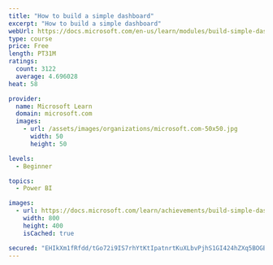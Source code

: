 ```yaml
---
title: "How to build a simple dashboard"
excerpt: "How to build a simple dashboard"
webUrl: https://docs.microsoft.com/en-us/learn/modules/build-simple-dashboard/
type: course
price: Free
length: PT31M
ratings:
  count: 3122
  average: 4.696028
heat: 58

provider:
  name: Microsoft Learn
  domain: microsoft.com
  images:
    - url: /assets/images/organizations/microsoft.com-50x50.jpg
      width: 50
      height: 50

levels:
  - Beginner

topics:
  - Power BI

images:
  - url: https://docs.microsoft.com/learn/achievements/build-simple-dashboard-social.png
    width: 800
    height: 400
    isCached: true

secured: "EHIkXm1fRfdd/tGo72i9IS7rhYtKtIpatnrtKuXLbvPjhS1GI424hZXq5BOGBH0AEaJAUSdUlLfZnTgPGjdOipsjpS1cntH83SsM2FO7serSFpldP4Pt9Xv69QVKrBG4KNXhNrrfETzxKWo/jU+IsswhE/33n8an4wIJf5OJ8nqlHIMTEZwRoUOhkfXn8l710ql2LMIMEYcIYzwsp3QxLd3nBaVA+u+PLNMl5qnX2g2JgsCp4NMoPhnBvKUQIi3qqa+1mOkyq+xz68/uwlC0q3CNErLg4W1/8Tfr1FZdBE0ZwOlILNcBfk0TAGyju5J4dk6qjmBUroffxpKsPPk1h0h9MLuAE0s+DoCdUnKd2r/YYTZnk/QW5Yv2X+47zXYfwmfxXmqpJrjOXMrs5fAWeF7ayE+OlAhDZQuv/fdthaw=;4aiHyunKy4igqr4exZFDxw=="
---
```


